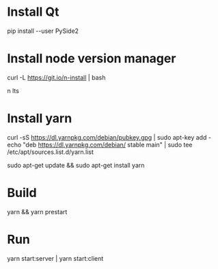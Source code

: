# Install Qt
pip install --user PySide2

# Install node version manager
curl -L https://git.io/n-install | bash

n lts

# Install yarn
curl -sS https://dl.yarnpkg.com/debian/pubkey.gpg | sudo apt-key add -
echo "deb https://dl.yarnpkg.com/debian/ stable main" | sudo tee /etc/apt/sources.list.d/yarn.list

sudo apt-get update && sudo apt-get install yarn

# Build
yarn && yarn prestart

# Run
yarn start:server | yarn start:client
